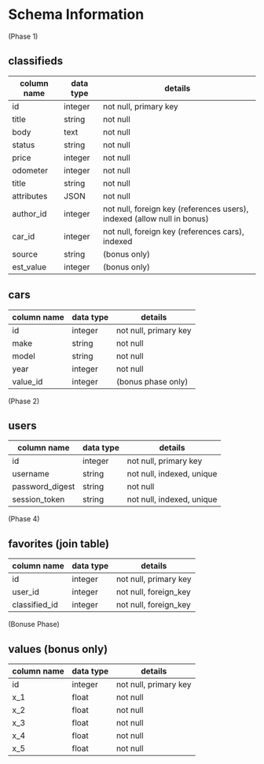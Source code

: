 # Schema Information
(Phase 1)
## classifieds
column name | data type | details
------------|-----------|-----------------------
id          | integer   | not null, primary key
title       | string    | not null
body        | text      | not null
status      | string    | not null
price       | integer   | not null
odometer    | integer   | not null
title       | string    | not null
attributes  | JSON      | not null
author_id   | integer   | not null, foreign key (references users), indexed (allow null in bonus)
car_id      | integer   | not null, foreign key (references cars), indexed
source      | string    | (bonus only)
est_value   | integer   | (bonus only)

## cars
column name | data type | details
------------|-----------|-----------------------
id          | integer   | not null, primary key
make        | string    | not null
model       | string    | not null
year        | integer   | not null
value_id    | integer   | (bonus phase only)

(Phase 2)
## users
column name     | data type | details
----------------|-----------|-----------------------
id              | integer   | not null, primary key
username        | string    | not null, indexed, unique
password_digest | string    | not null
session_token   | string    | not null, indexed, unique

(Phase 4)
## favorites (join table)
column name  | data type | details
-------------|-----------|-----------------------
id           | integer   | not null, primary key
user_id      | integer   | not null, foreign_key
classified_id| integer   | not null, foreign_key

(Bonuse Phase)
## values (bonus only)
column name | data type | details
------------|-----------|-----------------------
id          | integer   | not null, primary key
x_1         | float     | not null
x_2         | float     | not null
x_3         | float     | not null
x_4         | float     | not null
x_5         | float     | not null
